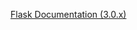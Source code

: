 

[Flask Documentation (3.0.x)](https://flask.palletsprojects.com/en/3.0.x/quickstart/)
[]()

[]()




[]()
[]()
[]()
